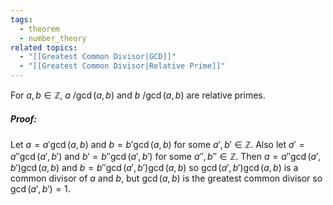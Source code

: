 ```yaml
---
tags:
  - theorem
  - number_theory
related topics:
  - "[[Greatest Common Divisor|GCD]]"
  - "[[Greatest Common Divisor|Relative Prime]]"
---
```

For $a,b\in \mathbb{Z}$, $a\ /\gcd(a,b)$ and $b\ /\gcd(a,b)$ are relative primes.
##### Proof:
Let $a=a' \gcd(a,b)$ and $b=b'\gcd(a,b)$ for some $a',b'\in\mathbb{Z}$. Also let $a'= a''\gcd(a',b')$ and $b'=b''\gcd(a',b')$ for some $a'',b''\in\mathbb{Z}$. Then $a=a''\gcd(a',b')\gcd(a,b)$ and $b=b''\gcd(a',b')\gcd(a,b)$ so $\gcd(a',b')\gcd(a,b)$ is a common divisor of $a$ and $b$, but $\gcd(a,b)$ is the greatest common divisor so $\gcd(a',b')=1$.